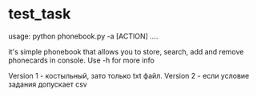 # test_task

usage: python phonebook.py -a [ACTION] ....

it's simple phonebook that allows you to store, search, add and remove phonecards in console. Use -h for more info


Version 1 - костыльный, зато только txt файл.
Version 2 - если условие задания допускает csv
